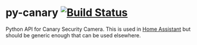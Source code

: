 # py-canary [![Build Status](https://travis-ci.org/snjoetw/py-canary.svg?branch=master)](https://travis-ci.org/snjoetw/py-canary)
Python API for Canary Security Camera.  This is used in [Home Assistant](https://home-assistant.io) but should be generic enough that can be used elsewhere.
